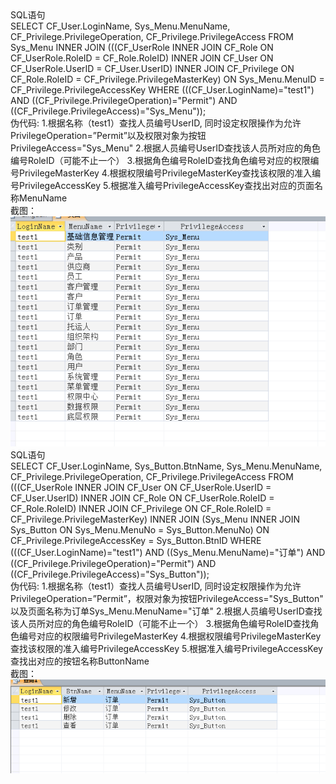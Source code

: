 <html>
    <body>
SQL语句<br>
SELECT CF_User.LoginName, Sys_Menu.MenuName, CF_Privilege.PrivilegeOperation, CF_Privilege.PrivilegeAccess
FROM Sys_Menu INNER JOIN (((CF_UserRole INNER JOIN CF_Role ON CF_UserRole.RoleID = CF_Role.RoleID) INNER JOIN CF_User ON CF_UserRole.UserID = CF_User.UserID) INNER JOIN CF_Privilege ON CF_Role.RoleID = CF_Privilege.PrivilegeMasterKey) ON Sys_Menu.MenuID = CF_Privilege.PrivilegeAccessKey
WHERE (((CF_User.LoginName)="test1") AND ((CF_Privilege.PrivilegeOperation)="Permit") AND ((CF_Privilege.PrivilegeAccess)="Sys_Menu"));
<br>
伪代码:
1.根据名称（test1）查找人员编号UserID, 同时设定权限操作为允许PrivilegeOperation=”Permit”以及权限对象为按钮PrivilegeAccess="Sys_Menu"
2.根据人员编号UserID查找该人员所对应的角色编号RoleID（可能不止一个）
3.根据角色编号RoleID查找角色编号对应的权限编号PrivilegeMasterKey
4.根据权限编号PrivilegeMasterKey查找该权限的准入编号PrivilegeAccessKey
5.根据准入编号PrivilegeAccessKey查找出对应的页面名称MenuName
<br>
截图：
        <img src="images/页面.PNG" /><br>
SQL语句<br>
SELECT CF_User.LoginName, Sys_Button.BtnName, Sys_Menu.MenuName, CF_Privilege.PrivilegeOperation, CF_Privilege.PrivilegeAccess
FROM (((CF_UserRole INNER JOIN CF_User ON CF_UserRole.UserID = CF_User.UserID) INNER JOIN CF_Role ON CF_UserRole.RoleID = CF_Role.RoleID) INNER JOIN CF_Privilege ON CF_Role.RoleID = CF_Privilege.PrivilegeMasterKey) INNER JOIN (Sys_Menu INNER JOIN Sys_Button ON Sys_Menu.MenuNo = Sys_Button.MenuNo) ON CF_Privilege.PrivilegeAccessKey = Sys_Button.BtnID
WHERE (((CF_User.LoginName)="test1") AND ((Sys_Menu.MenuName)="订单") AND ((CF_Privilege.PrivilegeOperation)="Permit") AND ((CF_Privilege.PrivilegeAccess)="Sys_Button"));

<br>
伪代码:
1.根据名称（test1）查找人员编号UserID, 同时设定权限操作为允许PrivilegeOperation=”Permit”，权限对象为按钮PrivilegeAccess="Sys_Button" 以及页面名称为订单Sys_Menu.MenuName="订单"
2.根据人员编号UserID查找该人员所对应的角色编号RoleID（可能不止一个）
3.根据角色编号RoleID查找角色编号对应的权限编号PrivilegeMasterKey
4.根据权限编号PrivilegeMasterKey查找该权限的准入编号PrivilegeAccessKey
5.根据准入编号PrivilegeAccessKey查找出对应的按钮名称ButtonName

<br>
截图：
        <img src="images/订单.PNG" />
    </body>
</html>
